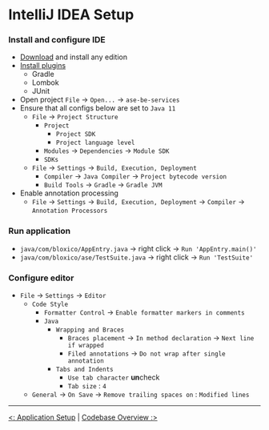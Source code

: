 # IntelliJ IDEA Setup

### Install and configure IDE

- [Download](https://www.jetbrains.com/idea/download/#section=windows) and install any edition
- [Install plugins](https://www.jetbrains.com/help/idea/managing-plugins.html)
    - Gradle
    - Lombok
    - JUnit
- Open project `File` -> `Open...` -> `ase-be-services`
- Ensure that all configs below are set to `Java 11`
    - `File` -> `Project Structure`
        - `Project`
            - `Project SDK`
            - `Project language level`
        - `Modules` -> `Dependencies` -> `Module SDK`
        - `SDKs`
    - `File` -> `Settings` -> `Build, Execution, Deployment`
        - `Compiler` -> `Java Compiler` -> `Project bytecode version`
        - `Build Tools` -> `Gradle` -> `Gradle JVM`
- Enable annotation processing
    - `File` -> `Settings` -> `Build, Execution, Deployment`
      -> `Compiler` -> `Annotation Processors`

### Run application

- `java/com/bloxico/AppEntry.java` -> right click -> `Run 'AppEntry.main()'`
- `java/com/bloxico/ase/TestSuite.java` -> right click -> `Run 'TestSuite'`

### Configure editor

- `File` -> `Settings` -> `Editor`
    - `Code Style`
        - `Formatter Control` -> `Enable formatter markers in comments`
        - `Java`
            - `Wrapping and Braces`
                - `Braces placement` -> `In method declaration` -> `Next line if wrapped`
                - `Filed annotations` -> `Do not wrap after single annotation`
            - `Tabs and Indents`
                - `Use tab character` **un**check
                - `Tab size` : `4`
    - `General` -> `On Save` -> `Remove trailing spaces on` : `Modified lines`

---

[<: Application Setup](application_setup.md) | [Codebase Overview :>](codebase_overview.md)